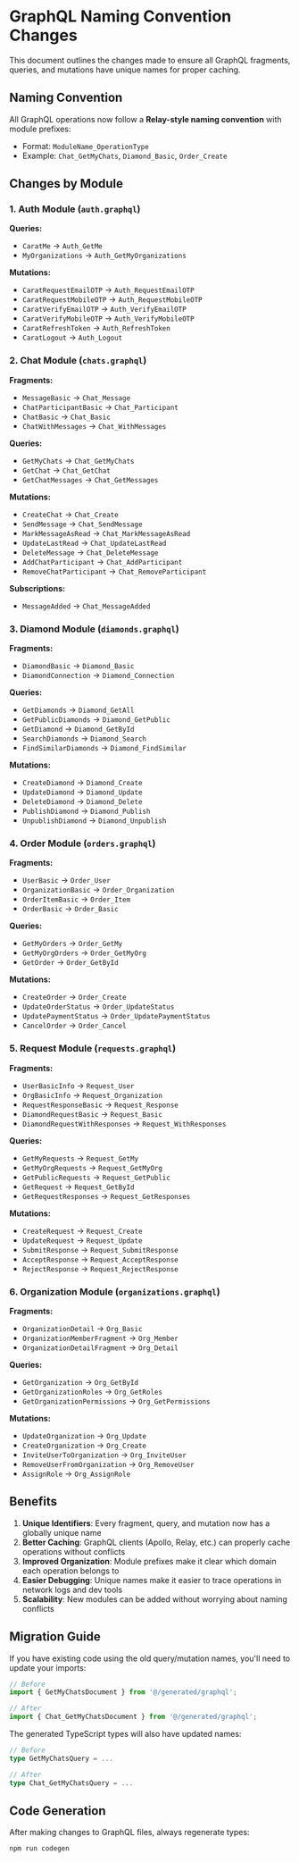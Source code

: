 # GraphQL Naming Convention Changes

This document outlines the changes made to ensure all GraphQL fragments, queries, and mutations have unique names for proper caching.

## Naming Convention

All GraphQL operations now follow a **Relay-style naming convention** with module prefixes:
- Format: `ModuleName_OperationType`
- Example: `Chat_GetMyChats`, `Diamond_Basic`, `Order_Create`

## Changes by Module

### 1. Auth Module (`auth.graphql`)
**Queries:**
- `CaratMe` → `Auth_GetMe`
- `MyOrganizations` → `Auth_GetMyOrganizations`

**Mutations:**
- `CaratRequestEmailOTP` → `Auth_RequestEmailOTP`
- `CaratRequestMobileOTP` → `Auth_RequestMobileOTP`
- `CaratVerifyEmailOTP` → `Auth_VerifyEmailOTP`
- `CaratVerifyMobileOTP` → `Auth_VerifyMobileOTP`
- `CaratRefreshToken` → `Auth_RefreshToken`
- `CaratLogout` → `Auth_Logout`

### 2. Chat Module (`chats.graphql`)
**Fragments:**
- `MessageBasic` → `Chat_Message`
- `ChatParticipantBasic` → `Chat_Participant`
- `ChatBasic` → `Chat_Basic`
- `ChatWithMessages` → `Chat_WithMessages`

**Queries:**
- `GetMyChats` → `Chat_GetMyChats`
- `GetChat` → `Chat_GetChat`
- `GetChatMessages` → `Chat_GetMessages`

**Mutations:**
- `CreateChat` → `Chat_Create`
- `SendMessage` → `Chat_SendMessage`
- `MarkMessageAsRead` → `Chat_MarkMessageAsRead`
- `UpdateLastRead` → `Chat_UpdateLastRead`
- `DeleteMessage` → `Chat_DeleteMessage`
- `AddChatParticipant` → `Chat_AddParticipant`
- `RemoveChatParticipant` → `Chat_RemoveParticipant`

**Subscriptions:**
- `MessageAdded` → `Chat_MessageAdded`

### 3. Diamond Module (`diamonds.graphql`)
**Fragments:**
- `DiamondBasic` → `Diamond_Basic`
- `DiamondConnection` → `Diamond_Connection`

**Queries:**
- `GetDiamonds` → `Diamond_GetAll`
- `GetPublicDiamonds` → `Diamond_GetPublic`
- `GetDiamond` → `Diamond_GetById`
- `SearchDiamonds` → `Diamond_Search`
- `FindSimilarDiamonds` → `Diamond_FindSimilar`

**Mutations:**
- `CreateDiamond` → `Diamond_Create`
- `UpdateDiamond` → `Diamond_Update`
- `DeleteDiamond` → `Diamond_Delete`
- `PublishDiamond` → `Diamond_Publish`
- `UnpublishDiamond` → `Diamond_Unpublish`

### 4. Order Module (`orders.graphql`)
**Fragments:**
- `UserBasic` → `Order_User`
- `OrganizationBasic` → `Order_Organization`
- `OrderItemBasic` → `Order_Item`
- `OrderBasic` → `Order_Basic`

**Queries:**
- `GetMyOrders` → `Order_GetMy`
- `GetMyOrgOrders` → `Order_GetMyOrg`
- `GetOrder` → `Order_GetById`

**Mutations:**
- `CreateOrder` → `Order_Create`
- `UpdateOrderStatus` → `Order_UpdateStatus`
- `UpdatePaymentStatus` → `Order_UpdatePaymentStatus`
- `CancelOrder` → `Order_Cancel`

### 5. Request Module (`requests.graphql`)
**Fragments:**
- `UserBasicInfo` → `Request_User`
- `OrgBasicInfo` → `Request_Organization`
- `RequestResponseBasic` → `Request_Response`
- `DiamondRequestBasic` → `Request_Basic`
- `DiamondRequestWithResponses` → `Request_WithResponses`

**Queries:**
- `GetMyRequests` → `Request_GetMy`
- `GetMyOrgRequests` → `Request_GetMyOrg`
- `GetPublicRequests` → `Request_GetPublic`
- `GetRequest` → `Request_GetById`
- `GetRequestResponses` → `Request_GetResponses`

**Mutations:**
- `CreateRequest` → `Request_Create`
- `UpdateRequest` → `Request_Update`
- `SubmitResponse` → `Request_SubmitResponse`
- `AcceptResponse` → `Request_AcceptResponse`
- `RejectResponse` → `Request_RejectResponse`

### 6. Organization Module (`organizations.graphql`)
**Fragments:**
- `OrganizationDetail` → `Org_Basic`
- `OrganizationMemberFragment` → `Org_Member`
- `OrganizationDetailFragment` → `Org_Detail`

**Queries:**
- `GetOrganization` → `Org_GetById`
- `GetOrganizationRoles` → `Org_GetRoles`
- `GetOrganizationPermissions` → `Org_GetPermissions`

**Mutations:**
- `UpdateOrganization` → `Org_Update`
- `CreateOrganization` → `Org_Create`
- `InviteUserToOrganization` → `Org_InviteUser`
- `RemoveUserFromOrganization` → `Org_RemoveUser`
- `AssignRole` → `Org_AssignRole`

## Benefits

1. **Unique Identifiers**: Every fragment, query, and mutation now has a globally unique name
2. **Better Caching**: GraphQL clients (Apollo, Relay, etc.) can properly cache operations without conflicts
3. **Improved Organization**: Module prefixes make it clear which domain each operation belongs to
4. **Easier Debugging**: Unique names make it easier to trace operations in network logs and dev tools
5. **Scalability**: New modules can be added without worrying about naming conflicts

## Migration Guide

If you have existing code using the old query/mutation names, you'll need to update your imports:

```typescript
// Before
import { GetMyChatsDocument } from '@/generated/graphql';

// After
import { Chat_GetMyChatsDocument } from '@/generated/graphql';
```

The generated TypeScript types will also have updated names:
```typescript
// Before
type GetMyChatsQuery = ...

// After
type Chat_GetMyChatsQuery = ...
```

## Code Generation

After making changes to GraphQL files, always regenerate types:
```bash
npm run codegen
```
